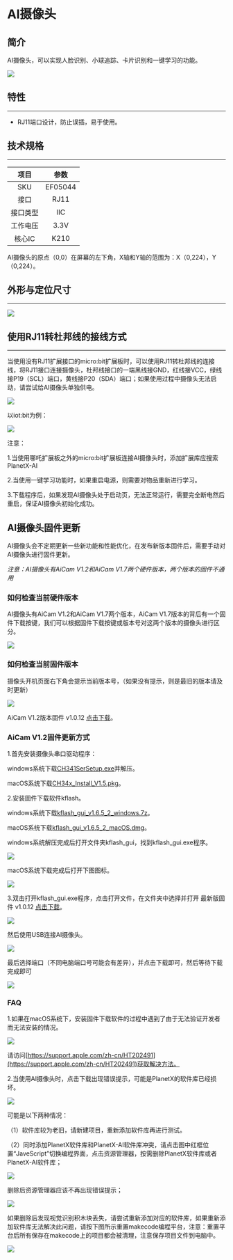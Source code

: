 # AI摄像头

## 简介
AI摄像头，可以实现人脸识别、小球追踪、卡片识别和一键学习的功能。

![](./images/05035_01.png)

## 特性
---
- RJ11端口设计，防止误插，易于使用。
## 技术规格
---

项目 | 参数 
:-: | :-: 
SKU|EF05044
接口|RJ11
接口类型|IIC
工作电压|3.3V
核心IC|K210


AI摄像头的原点（0,0）在屏幕的左下角，X轴和Y轴的范围为：X（0,224），Y（0,224）。


## 外形与定位尺寸
---


![](./images/05035_02.png)


## 使用RJ11转杜邦线的接线方式
---

当使用没有RJ11扩展接口的micro:bit扩展板时，可以使用RJ11转杜邦线的连接线，将RJ11接口连接摄像头，杜邦线接口的一端黑线接GND，红线接VCC，绿线接P19（SCL）端口，黄线接P20（SDA）端口；如果使用过程中摄像头无法启动，请尝试给AI摄像头单独供电。

![](./images/05035_03.png)

以iot:bit为例：

![](./images/05035_04.png)

注意：

1.当使用哪吒扩展板之外的micro:bit扩展板连接AI摄像头时，添加扩展库应搜索PlanetX-AI

2.当使用一键学习功能时，如果重启电源，则需要对物品重新进行学习。

3.下载程序后，如果发现AI摄像头处于启动页，无法正常运行，需要完全断电然后重启，保证AI摄像头初始化成功。





## AI摄像头固件更新

AI摄像头会不定期更新一些新功能和性能优化，在发布新版本固件后，需要手动对AI摄像头进行固件更新。

*注意：AI摄像头有AiCam V1.2和AiCam V1.7两个硬件版本，两个版本的固件不通用*

### 如何检查当前硬件版本

AI摄像头有AiCam V1.2和AiCam V1.7两个版本，AiCam V1.7版本的背后有一个固件下载按键，我们可以根据固件下载按键或版本号对这两个版本的摄像头进行区分。

![](./images/AI-gj-08.png)


### 如何检查当前固件版本


摄像头开机页面右下角会提示当前版本号，（如果没有提示，则是最旧的版本请及时更新）

![](./images/AI-gj-05.png)

AiCam V1.2版本固件 v1.0.12 [点击下载](https://github.com/elecfreaks/learn-cn/raw/master/microbitplanetX/ai/v1.0.12.kfpkg)。



### AiCam V1.2固件更新方式

1.首先安装摄像头串口驱动程序：

windows系统下载[CH341SerSetup.exe](https://github.com/elecfreaks/learn-cn/raw/master/microbitplanetX/ai/CH341SerSetup.exe)并解压。

macOS系统下载[CH34x_Install_V1.5.pkg](https://github.com/elecfreaks/learn-cn/raw/master/microbitplanetX/ai/CH34x_Install_V1.5.pkg)。


2.安装固件下载软件kflash。

windows系统下载[kflash_gui_v1.6.5_2_windows.7z](https://github.com/elecfreaks/learn-cn/raw/master/microbitplanetX/ai/kflash_gui_v1.6.5_2_windows.7z)。

macOS系统下载[kflash_gui_v1.6.5_2_macOS.dmg](https://github.com/elecfreaks/learn-cn/raw/master/microbitplanetX/ai/kflash_gui_v1.6.5_2_macOS.dmg)。

windows系统解压完成后打开文件夹kflash_gui，找到kflash_gui.exe程序。

![](./images/AI-gj-01.png)

macOS系统下载完成后打开下图图标。

![](./images/AI-gj-06.png)

3.双击打开kflash_gui.exe程序，点击打开文件，在文件夹中选择并打开 最新版固件 v1.0.12 [点击下载](https://github.com/elecfreaks/learn-cn/raw/master/microbitplanetX/ai/v1.0.12.kfpkg)。

![](./images/AI-gj-02.png)

然后使用USB连接AI摄像头。

![](./images/AI-gj-03.png)

最后选择端口（不同电脑端口号可能会有差异），并点击下载即可，然后等待下载完成即可

![](./images/AI-gj-04.png)


### FAQ

1.如果在macOS系统下，安装固件下载软件的过程中遇到了由于无法验证开发者而无法安装的情况。

![](./images/AI-gj-07.png)

请访问[https://support.apple.com/zh-cn/HT202491](https://support.apple.com/zh-cn/HT202491)获取解决方法。

2.当使用AI摄像头时，点击下载出现错误提示，可能是PlanetX的软件库已经损坏。

![](./images/AI-FAQ-01.png)

可能是以下两种情况：

（1）软件库较为老旧，请新建项目，重新添加软件库再进行测试。


（2）同时添加PlanetX软件库和PlanetX-AI软件库冲突，请点击图中红框位置“JaveScript”切换编程界面，点击资源管理器，按需删除PlanetX软件库或者PlanetX-AI软件库；

![](./images/AI-FAQ-03.png)

删除后资源管理器应该不再出现错误提示；

![](./images/AI-FAQ-04.png)

如果删除后发现视觉识别积木块丢失，请尝试重新添加对应的软件库，如果重新添加软件库无法解决此问题，请按下图所示重置makecode编程平台，注意：重置平台后所有保存在makecode上的项目都会被清理，注意保存项目文件到电脑中。

![](./images/AI-FAQ-05.png)


